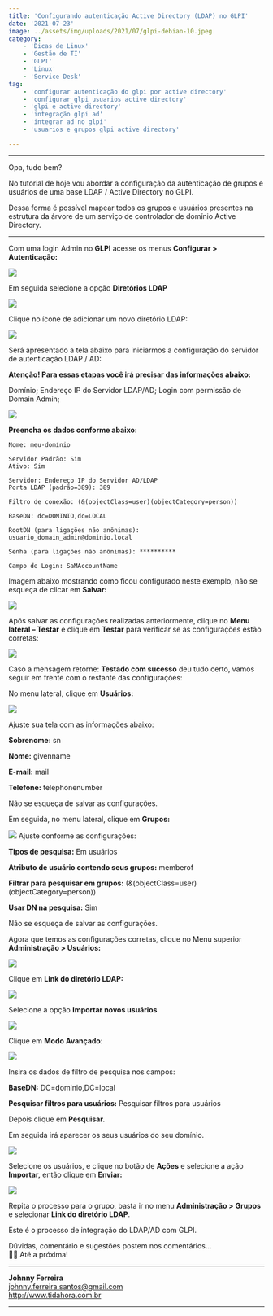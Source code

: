 ```yaml
---
title: 'Configurando autenticação Active Directory (LDAP) no GLPI'
date: '2021-07-23'
image: ../assets/img/uploads/2021/07/glpi-debian-10.jpeg
category:
    - 'Dicas de Linux'
    - 'Gestão de TI'
    - 'GLPI'
    - 'Linux'
    - 'Service Desk'
tag:
    - 'configurar autenticação do glpi por active directory'
    - 'configurar glpi usuarios active directory'
    - 'glpi e active directory'
    - 'integração glpi ad'
    - 'integrar ad no glpi'
    - 'usuarios e grupos glpi active directory'

---
```


- - - - - -


Opa, tudo bem?

No tutorial de hoje vou abordar a configuração da autenticação de grupos e usuários de uma base LDAP / Active Directory no GLPI.

Dessa forma é possível mapear todos os grupos e usuários presentes na estrutura da árvore de um serviço de controlador de domínio Active Directory.

- - - - - -

Com uma login Admin no **GLPI** acesse os menus **Configurar &gt; Autenticação:**

![](../assets/img/uploads/2021/07/autenticacao-ldap-ad-glpi-1.png)

Em seguida selecione a opção **Diretórios LDAP**

![](../assets/img/uploads/2021/07/autenticacao-ldap-ad-glpi-2.png)

Clique no ícone de adicionar um novo diretório LDAP:

![](../assets/img/uploads/2021/07/autenticacao-ldap-ad-glpi-3.png)

Será apresentado a tela abaixo para iniciarmos a configuração do servidor de autenticação LDAP / AD:

**Atenção! Para essas etapas você irá precisar das informações abaixo:**

Domínio;
Endereço IP do Servidor LDAP/AD;
Login com permissão de Domain Admin;

![](../assets/img/uploads/2021/07/autenticacao-ldap-ad-glpi-4.png)

**Preencha os dados conforme abaixo:**

```
Nome: meu-domínio

Servidor Padrão: Sim
Ativo: Sim

Servidor: Endereço IP do Servidor AD/LDAP
Porta LDAP (padrão=389): 389

Filtro de conexão: (&(objectClass=user)(objectCategory=person))

BaseDN: dc=DOMINIO,dc=LOCAL

RootDN (para ligações não anônimas): usuario_domain_admin@dominio.local

Senha (para ligações não anônimas): **********

Campo de Login: SaMAccountName
```

Imagem abaixo mostrando como ficou configurado neste exemplo, não se esqueça de clicar em **Salvar:**

![](../assets/img/uploads/2021/07/autenticacao-ldap-ad-glpi-5.1.png)

Após salvar as configurações realizadas anteriormente, clique no **Menu lateral – Testar** e clique em **Testar** para verificar se as configurações estão corretas:

![](../assets/img/uploads/2021/07/autenticacao-ldap-ad-glpi-6.png)

Caso a mensagem retorne: **Testado com sucesso** deu tudo certo, vamos seguir em frente com o restante das configurações:

No menu lateral, clique em **Usuários:**

![](../assets/img/uploads/2021/07/autenticacao-ldap-ad-glpi-7.png)

Ajuste sua tela com as informações abaixo:

**Sobrenome:** sn

**Nome:** givenname

**E-mail:** mail

**Telefone:** telephonenumber

Não se esqueça de salvar as configurações.

Em seguida, no menu lateral, clique em **Grupos:**

![](../assets/img/uploads/2021/07/autenticacao-ldap-ad-glpi-8.png)
Ajuste conforme as configurações:

**Tipos de pesquisa:** Em usuários

**Atributo de usuário contendo seus grupos:** memberof

**Filtrar para pesquisar em grupos:** (&amp;(objectClass=user)(objectCategory=person))

**Usar DN na pesquisa:** Sim

Não se esqueça de salvar as configurações.

Agora que temos as configurações corretas, clique no Menu superior **Administração &gt; Usuários:**

![](../assets/img/uploads/2021/07/autenticacao-ldap-ad-glpi-9.png)

Clique em **Link do diretório LDAP:**

![](../assets/img/uploads/2021/07/autenticacao-ldap-ad-glpi-10.png)

Selecione a opção **Importar novos usuários**

![](../assets/img/uploads/2021/07/autenticacao-ldap-ad-glpi-11.png)

Clique em **Modo Avançado**:

![](../assets/img/uploads/2021/07/autenticacao-ldap-ad-glpi-12.png)

Insira os dados de filtro de pesquisa nos campos:

**BaseDN:** DC=dominio,DC=local

**Pesquisar filtros para usuários:** Pesquisar filtros para usuários

Depois clique em **Pesquisar.**

Em seguida irá aparecer os seus usuários do seu domínio.

![](../assets/img/uploads/2021/07/autenticacao-ldap-ad-glpi-13.png)

Selecione os usuários, e clique no botão de **Ações** e selecione a ação **Importar,** então clique em **Enviar:**

![](../assets/img/uploads/2021/07/autenticacao-ldap-ad-glpi-14.png)

Repita o processo para o grupo, basta ir no menu **Administração &gt; Grupos** e selecionar **Link do diretório LDAP**.

Este é o processo de integração do LDAP/AD com GLPI.

Dúvidas, comentário e sugestões postem nos comentários…  
👋🏼 Até a próxima!

- - - - - -

**Johnny Ferreira**  
<johnny.ferreira.santos@gmail.com>  
<http://www.tidahora.com.br>

- - - - - -